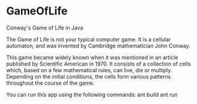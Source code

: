 # GameOfLife
Conway's Game of Life in Java

The Game of Life is not your typical computer game. It is a cellular automaton, and was invented by Cambridge mathematician John Conway.

This game became widely known when it was mentioned in an article published by Scientific American in 1970. It consists of a collection of cells which, 
based on a few mathematical rules, can live, die or multiply. 
Depending on the initial conditions, the cells form various patterns throughout the course of the game.

You can run this app using the following commands:
ant build
ant run

